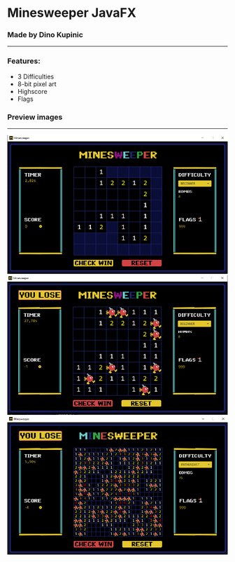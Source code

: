 # Minesweeper JavaFX

### Made by Dino Kupinic

---

### Features:
- 3 Difficulties
- 8-bit pixel art
- Highscore
- Flags

### Preview images

---

![image](preview_images/image1.png)
![image](preview_images/image2.png)
![image](preview_images/image3.png)
